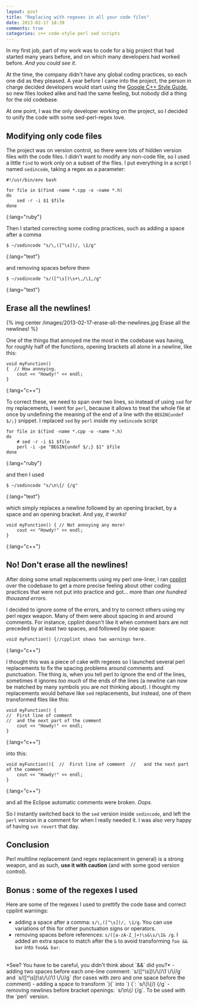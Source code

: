 ```yaml
---
layout: post
title: "Replacing with regexes in all your code files"
date: 2013-02-17 18:39
comments: true
categories: c++ code-style perl sed scripts
---
```


In my first job, part of my work was to code for a big project that had started many years before, and on which many developers had worked before. *And you could see it*.

At the time, the company didn't have any global coding practices, so each one did as they pleased. A year before I came into the project, the person in charge decided developers would start using the [Google C++ Style Guide](http://google-styleguide.googlecode.com/svn/trunk/cppguide.xml), so new files looked alike and had the same feeling, but nobody did a thing for the old codebase.

At one point, I was the only developer working on the project, so I decided to unify the code with some sed-perl-regex love.

## Modifying only code files

The project was on version control, so there were lots of hidden version files with the code files. I didn't want to modify any non-code file, so I used a little `find` to work only on a subset of the files. I put everything in a script I named `sedincode`, taking a regex as a parameter:

    #!/usr/bin/env bash

	for file in $(find -name *.cpp -o -name *.h)
	do
		sed -r -i $1 $file
	done
{:lang="ruby"}

Then I started correcting some coding practices, such as adding a space after a comma

    $ ~/sedincode "s/\,([^\s])/, \1/g"
{:lang="text"}

and removing spaces before them

    $ ~/sedincode "s/([^\s])\s+\,/\1,/g"
{:lang="text"}

## Erase all the newlines!

{% img center /images/2013-02-17-erase-all-the-newlines.jpg Erase all the newlines! %}

One of the things that annoyed me the most in the codebase was having, for roughly half of the functions, opening brackets all alone in a newline, like this:

	void myFunction()
	{  // How annoying.
		cout << "Howdy!" << endl;
	}
{:lang="c++"}

To correct these, we need to span over two lines, so instead of using `sed` for my replacements, I went for `perl`, because it allows to treat the whole file at once by undefining the meaning of the end of a line with the `BEGIN{undef $/;}` snippet. I replaced `sed` by `perl` inside my `sedincode` script

	for file in $(find -name *.cpp -o -name *.h)
	do
		# sed -r -i $1 $file
		perl -i -pe "BEGIN{undef $/;} $1" $file
	done
{:lang="ruby"}

and then I used

    $ ~/sedincode "s/\n\{/ {/g"
{:lang="text"}

which simply replaces a newline followed by an opening bracket, by a space and an opening bracket. And yay, *it works!*

	void myFunction() { // Not annoying any more!
		cout << "Howdy!" << endl;
	}
{:lang="c++"}

## No! Don't erase all the newlines!

After doing some small replacements using my perl one-liner, I ran [cpplint](http://en.wikipedia.org/wiki/Cpplint) over the codebase to get a more precise feeling about other coding practices that were not put into practice and got... more than *one hundred thousand errors*.

I decided to ignore some of the errors, and try to correct others using my perl regex weapon. Many of them were about spacing in and around comments. For instance, cpplint doesn't like it when comment bars are not preceded by at least two spaces, and followed by one space:

	void myFunction() {//cpplint shows two warnings here.
{:lang="c++"}

I thought this was a piece of cake with regexes so I launched several perl replacements to fix the spacing problems around comments and punctuation.
The thing is, when you tell perl to ignore the end of the lines, sometimes it ignores *too much* of the ends of the lines (a newline can now be matched by many symbols you are *not* thinking about). I thought my replacements would behave like `sed` replacements, but instead, one of them transformed files like this:

	void myFunction() {
	//	First line of comment
	//	and the next part of the comment
		cout << "Howdy!" << endl;
	}
{:lang="c++"}

into this:

	void myFunction(){  //	First line of comment  //	and the next part of the comment
		cout << "Howdy!" << endl;
	}
{:lang="c++"}

and all the Eclipse automatic comments were broken. *Oops.*

So I instantly switched back to the `sed` version inside `sedincode`, and left the `perl` version in a comment for when I really needed it. I was also very happy of having `svn revert` that day.

## Conclusion

Perl multiline replacement (and regex replacement in general) is a strong weapon, and as such, **use it with caution** (and with some good version control).

## Bonus : some of the regexes I used

Here are some of the regexes I used to prettify the code base and correct cpplint warnings:

 - adding a space after a comma: `s/\,([^\s])/, \1/g`. You can use variations of this for other punctuation signs or operators.
 - removing spaces before references: `s/([a-zA-Z_]+)\s&\s/\1& /g`. I added an extra space to match after the `&` to avoid transforming `foo && bar` into `foo&& bar`.
 <br/>
   *See? You have to be careful, you didn't think about `&&` did you?*
 - adding two spaces before each one-line comment: `s/([^\s])\/\//\1  \/\//g` and `s/([^\s])\s\/\//\1  \/\//g` (for cases with zero and one space before the comment)
 - adding a space to transform `){` into `) {`: `s/\)\{/) {/g`
 - removing newlines before bracket openings: `s/\n\{/ {/g`. To be used with the `perl` version.

